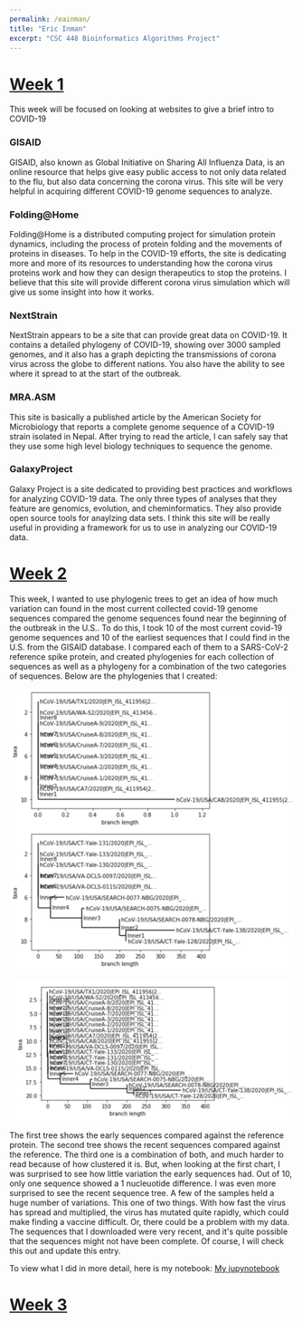 ```yaml
---
permalink: /eainman/
title: "Eric Inman"
excerpt: "CSC 448 Bioinformatics Algorithms Project"
---
```


# <u>Week 1</u>

This week will be focused on looking at websites to give a brief intro to COVID-19

### GISAID

GISAID, also known as Global Initiative on Sharing All Influenza Data, is an online resource that helps give easy public access to not only data related to the flu, but also data concerning the corona virus. This site will be very helpful in acquiring different COVID-19 genome sequences to analyze. 

### Folding@Home

Folding@Home is a distributed computing project for simulation protein dynamics, including the process of protein folding and the movements of proteins in diseases. To help in the COVID-19 efforts, the site is dedicating more and more of its resources to understanding how the corona virus proteins work and how they can design therapeutics to stop the proteins. I believe that this site will provide different corona virus simulation which will give us some insight into how it works. 

### NextStrain

NextStrain appears to be a site that can provide great data on COVID-19. It contains a detailed phylogeny of COVID-19, showing over 3000 sampled genomes, and it also has a graph depicting the transmissions of corona virus across the globe to different nations. You also have the ability to see where it spread to at the start of the outbreak.

### MRA.ASM 

This site is basically a published article by the American Society for Microbiology that reports a complete genome sequence of a COVID-19 strain isolated in Nepal. After trying to read the article, I can safely say that they use some high level biology techniques to sequence the genome. 

### GalaxyProject

Galaxy Project is a site dedicated to providing best practices and workflows for analyzing COVID-19 data. The only three types of analyses that they feature are genomics, evolution, and cheminformatics. They also provide open source tools for anaylzing data sets. I think this site will be really useful in providing a framework for us to use in analyzing our COVID-19 data.


# <u>Week 2</u>

This week, I wanted to use phylogenic trees to get an idea of how much variation can found in the most current collected 
covid-19 genome sequences compared the genome sequences found near the beginning of the outbreak in the U.S.. To do this,
I took 10 of the most current covid-19 genome sequences and 10 of the earliest sequences that I could find in the U.S. from the
GISAID database. I compared each of them to a SARS-CoV-2 reference spike protein, and created phylogenies for each collection 
of sequences as well as a phylogeny for a combination of the two categories of sequences. Below are the phylogenies that I 
created:

![Early and Recent Phylogenies](./earlyAndRecentTrees.png)

![Combined Phylogeny](./combinedTree.png)

The first tree shows the early sequences compared against the reference protein. The second tree shows the recent sequences 
compared against the reference. The third one is a combination of both, and much harder to read because of how clustered it is.
But, when looking at the first chart, I was surprised to see how little variation the early sequences had. Out of 10, only one 
sequence showed a 1 nucleuotide difference. I was even more surprised to see the recent sequence tree. A few of the samples held 
a huge number of variations. This one of two things. With how fast the virus has spread and multiplied, the virus has mutated 
quite rapidly, which could make finding a vaccine difficult. Or, there could be a problem with my data. The sequences that I 
downloaded were very recent, and it's quite possible that the sequences might not have been complete. Of course, I will 
check this out and update this entry.

To view what I did in more detail, here is my notebook: [My jupynotebook](./Project2.ipynb)


# <u>Week 3</u>



